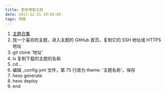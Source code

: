 ```yaml
---
title: 更改博客主题
date: 2017-12-21 19:54:05
tags: 博客
---
```

1. [主题合集](https://github.com/hexojs/hexo/wiki/Themes)
2. 找一个喜欢的主题，进入主题的 GitHub 首页，复制它的 SSH 地址或 HTTPS 地址
3. git clone '地址'
4. ls  复制下载的主题的名称
5. cd ..
6. 编辑 _config.yml 文件，第 75 行改为 theme: '主题名称'，保存
7. hexo generate
8. hexo deploy
9. end
